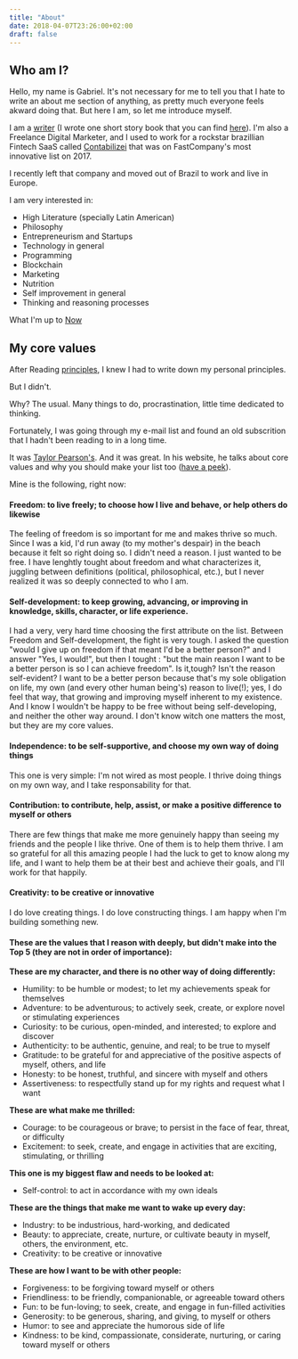 ```yaml
---
title: "About"
date: 2018-04-07T23:26:00+02:00
draft: false
---
```


## Who am I?

Hello, my name is Gabriel. It's not necessary for me to tell you that I hate to write an about me section of anything, as pretty much everyone feels akward doing that. But here I am, so let me introduce myself.

I am a [writer](http://recortelirico.com.br/2016/07/autor-curitibano-se-inspira-no-realismo-magico-em-seu-primeiro-livro) 
(I wrote one short story book that you can find [here](https://www.ciadoslivros.com.br/volta-as-aulas/historias-de-fim-do-mundo-724403-p588160)). 
I'm also a Freelance Digital Marketer, and I used to work for a rockstar brazillian Fintech SaaS called [Contabilizei](http://contabilizei.com.br/) that was on FastCompany's most innovative list on 2017.

I recently left that company and moved out of Brazil to work and live in Europe.

I am very interested in:

- High Literature (specially Latin American)
- Philosophy
- Entrepreneurism and Startups
- Technology in general
- Programming
- Blockchain
- Marketing
- Nutrition
- Self improvement in general
- Thinking and reasoning processes

What I'm up to [Now](/en/now)

## My core values

After Reading [principles](https://www.principles.com/), I knew I had to write down my personal principles.

But I didn't. 

Why? The usual. Many things to do, procrastination, little time dedicated to thinking.

Fortunately, I was going through my e-mail list and found an old subscrition that I hadn't been reading to in a long time.

It was [Taylor Pearson's](https://taylorpearson.me/about/). And it was great. In his website, he talks about core values and why you should make your list too ([have a peek](https://taylorpearson.me/core-values-list/)).

Mine is the following, right now:

#### Freedom: to live freely; to choose how I live and behave, or help others do likewise

The feeling of freedom is so important for me and makes thrive so much. Since I was a kid, I'd run away (to my mother's despair) in the beach because it felt so right doing so. I didn't need a reason. I just wanted to be free. I have lenghtly tought about freedom and what characterizes it, juggling between definitions (political, philosophical, etc.), but I never realized it was so deeply connected to who I am.

#### Self-development: to keep growing, advancing, or improving in knowledge, skills, character, or life experience.

I had a very, very hard time choosing the first attribute on the list. Between Freedom and Self-development, the fight is very tough. I asked the question "would I give up on freedom if that meant I'd be a better person?" and I answer "Yes, I would!", but then I tought : "but the main reason I want to be a better person is so I can achieve freedom". Is it,tough? Isn't the reason self-evident? I want to be a better person because that's my sole obligation on life, my own (and every other human being's) reason to live(!); yes, I do feel that way, that growing and improving myself inherent to my existence. And I know I wouldn't be happy to be free without being self-developing, and neither the other way around. I don't know witch one matters the most, but they are my core values.

#### Independence: to be self-supportive, and choose my own way of doing things

This one is very simple: I'm not wired as most people. I thrive doing things on my own way, and I take responsability for that.  

#### Contribution: to contribute, help, assist, or make a positive difference to myself or others

There are few things that make me more genuinely happy than seeing my friends and the people I like thrive. One of them is to help them thrive. I am so grateful for all this amazing people I had the luck to get to know along my life, and I want to help them be at their best and achieve their goals, and I'll work for that happily.  

#### Creativity: to be creative or innovative

I do love creating things. I do love constructing things. I am happy when I'm building something new.


#### These are the values that I reason with deeply, but didn't make into the Top 5 (they are not in order of importance):

**These are my character, and there is no other way of doing differently:**

- Humility: to be humble or modest; to let my achievements speak for themselves
- Adventure: to be adventurous; to actively seek, create, or explore novel or stimulating experiences
- Curiosity: to be curious, open-minded, and interested; to explore and discover
- Authenticity: to be authentic, genuine, and real; to be true to myself
- Gratitude: to be grateful for and appreciative of the positive aspects of myself, others, and life
- Honesty: to be honest, truthful, and sincere with myself and others
- Assertiveness: to respectfully stand up for my rights and request what I want

**These are what make me thrilled:**

- Courage: to be courageous or brave; to persist in the face of fear, threat, or difficulty
- Excitement: to seek, create, and engage in activities that are exciting, stimulating, or thrilling

**This one is my biggest flaw and needs to be looked at:**

- Self-control: to act in accordance with my own ideals

**These are the things that make me want to wake up every day:**

- Industry: to be industrious, hard-working, and dedicated
- Beauty: to appreciate, create, nurture, or cultivate beauty in myself, others, the environment, etc.
- Creativity: to be creative or innovative

**These are how I want to be with other people:**

- Forgiveness: to be forgiving toward myself or others
- Friendliness: to be friendly, companionable, or agreeable toward others
- Fun: to be fun-loving; to seek, create, and engage in fun-filled activities
- Generosity: to be generous, sharing, and giving, to myself or others
- Humor: to see and appreciate the humorous side of life
- Kindness: to be kind, compassionate, considerate, nurturing, or caring toward myself or others
